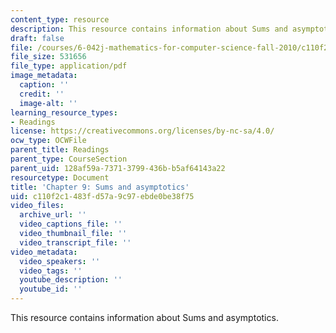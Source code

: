 ```yaml
---
content_type: resource
description: This resource contains information about Sums and asymptotics.
draft: false
file: /courses/6-042j-mathematics-for-computer-science-fall-2010/c110f2c1483fd57a9c97ebde0be38f75_MIT6_042JF10_chap09.pdf
file_size: 531656
file_type: application/pdf
image_metadata:
  caption: ''
  credit: ''
  image-alt: ''
learning_resource_types:
- Readings
license: https://creativecommons.org/licenses/by-nc-sa/4.0/
ocw_type: OCWFile
parent_title: Readings
parent_type: CourseSection
parent_uid: 128af59a-7371-3799-436b-b5af64143a22
resourcetype: Document
title: 'Chapter 9: Sums and asymptotics'
uid: c110f2c1-483f-d57a-9c97-ebde0be38f75
video_files:
  archive_url: ''
  video_captions_file: ''
  video_thumbnail_file: ''
  video_transcript_file: ''
video_metadata:
  video_speakers: ''
  video_tags: ''
  youtube_description: ''
  youtube_id: ''
---
```

This resource contains information about Sums and asymptotics.